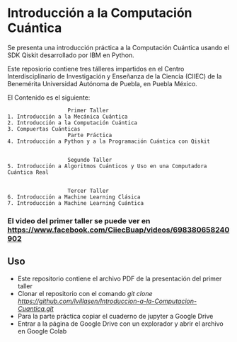 # Introducción a la Computación Cuántica
Se presenta una introducción práctica a la Computación Cuántica usando el SDK Qiskit desarrollado por IBM en Python. 

Este reposiorio contiene tres tálleres impartidos en el Centro Interdisciplinario de Investigación y Enseñanza de la Ciencia (CIIEC) de la Benemérita Universidad Autónoma de Puebla, en Puebla México.

El Contenido es el siguiente:

                       Primer Taller
    1. Introducción a la Mecánica Cuántica
    2. Introducción a la Computación Cuántica
    3. Compuertas Cuánticas
                       Parte Práctica
    4. Introducción a Python y a la Programación Cuántica con Qiskit
                

                       Segundo Taller
    5. Introducción a Algoritmos Cuánticos y Uso en una Computadora Cuántica Real
                   

                       Tercer Taller
    6. Introducción a Machine Learning Clásica
    7. Introducción a Machine Learning Cuántica

### El video del primer taller se puede ver en https://www.facebook.com/CiiecBuap/videos/698380658240902

## Uso
- Este repositorio contiene el archivo PDF de la presentación del primer taller
- Clonar el repositorio con el comando *git clone https://github.com/lvillasen/Introduccion-a-la-Computacion-Cuantica.git*
- Para la parte práctica copiar el cuaderno de jupyter a Google Drive
- Entrar a la página de Google Drive con un explorador y abrir el archivo en Google Colab
